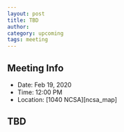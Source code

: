```yaml
---
layout: post
title: TBD
author:
category: upcoming
tags: meeting
---
```


## Meeting Info

* Date: Feb 19, 2020
* Time: 12:00 PM
* Location: [1040 NCSA][ncsa_map]

## TBD
